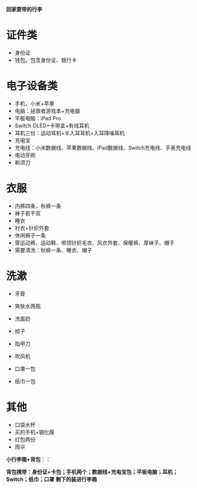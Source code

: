 **回家要带的行李**
# 证件类
- 身份证
- 钱包，包含身份证、银行卡
# 电子设备类
- 手机，小米+苹果
- 电脑：拯救者游戏本+充电器
- 平板电脑：iPad Pro
- Switch OLED+卡带盒+有线耳机
- 耳机三份：运动耳机+半入耳耳机+入耳降噪耳机
- 充电宝
- 充电线：小米数据线、苹果数据线、iPad数据线、Switch充电线、手表充电线
- 电动牙刷
- 剃须刀
# 衣服
- 内裤四条，秋裤一条
- 袜子若干双
- 睡衣
- 衬衣+针织外套
- 休闲裤子一条
- 穿运动裤、运动鞋、带领针织毛衣、风衣外套、保暖裤、厚袜子、帽子
- 需要清洗：秋裤一条、睡衣、帽子
# 洗漱
- 牙膏
- 爽肤水两瓶
- 洗面奶
- 梳子
- 指甲刀
- 吹风机

- 口罩一包
- 纸巾一包
# 其他
- 口袋水杯
- 买的手机+钢化膜
- 红包两份
- 雨伞

**小行李箱+背包**：：

**背包携带：身份证+卡包；手机两个；数据线+充电宝包；平板电脑；耳机；Switch；纸巾；口罩**
**剩下的装进行李箱**
